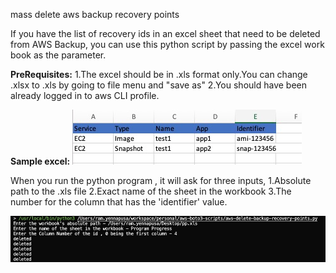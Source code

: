 
mass delete aws backup recovery points

If you have the list of recovery ids in an excel sheet that need to be deleted from AWS Backup, you can use this python script by passing the excel work book as the parameter.

**PreRequisites:**
1.The excel should be in .xls format only.You can change .xlsx to .xls by going to file menu and "save as"
2.You should have been already logged in to aws CLI profile.

**Sample excel:** 
![alt text](https://github.com/ramyennapusa/aws-mass-delete-backups/blob/main/image1.jpeg?raw=true)

When you run the python program , it will ask for three inputs,
1.Absolute path to the .xls file
2.Exact name of the sheet in the workbook
3.The number for the column that has the 'identifier' value.

![alt text](https://github.com/ramyennapusa/aws-mass-delete-backups/blob/main/image2.jpeg?raw=true)

